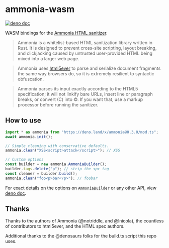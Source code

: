 # ammonia-wasm

[![deno doc](https://doc.deno.land/badge.svg)](https://doc.deno.land/https/deno.land/x/ammonia@0.3.0/mod.ts)

WASM bindings for the
[Ammonia HTML sanitizer](https://github.com/rust-ammonia/ammonia).

> Ammonia is a whitelist-based HTML sanitization library written in Rust. It is
> designed to prevent cross-site scripting, layout breaking, and clickjacking
> caused by untrusted user-provided HTML being mixed into a larger web page.

> Ammonia uses [html5ever](https://github.com/servo/html5ever) to parse and
> serialize document fragments the same way browsers do, so it is extremely
> resilient to syntactic obfuscation.

> Ammonia parses its input exactly according to the HTML5 specification; it will
> not linkify bare URLs, insert line or paragraph breaks, or convert (C) into ©.
> If you want that, use a markup processor before running the sanitizer.

## How to use

```ts
import * as ammonia from "https://deno.land/x/ammonia@0.3.0/mod.ts";
await ammonia.init();

// Simple cleaning with conservative defaults.
ammonia.clean("XSS<script>attack</script>"); // XSS

// Custom options
const builder = new ammonia.AmmoniaBuilder();
builder.tags.delete("p"); // strip the <p> tag
const cleaner = builder.build();
ammonia.clean("foo<p>bar</p>"); // foobar
```

For exact details on the options on `AmmoniaBuilder` or any other API, view
[deno doc](https://doc.deno.land/https/deno.land/x/ammonia@0.3.0/mod.ts).

## Thanks

Thanks to the authors of Ammonia (@notriddle, and @lnicola), the countless of
contributors to html5ever, and the HTML spec authors.

Additional thanks to the @denosaurs folks for the build.ts script this repo
uses.
